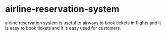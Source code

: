 # airline-reservation-system
airline reservation system is useful to airways to book tickets in flights and it is easy to book tickets and it is easy used for customers.
